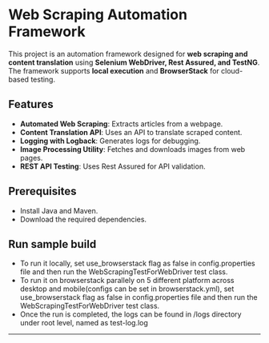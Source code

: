 # Web Scraping Automation Framework

This project is an automation framework designed for **web scraping and content translation** using **Selenium WebDriver, Rest Assured, and TestNG**. The framework supports **local execution** and **BrowserStack** for cloud-based testing.

## Features
- **Automated Web Scraping**: Extracts articles from a webpage.
- **Content Translation API**: Uses an API to translate scraped content.
- **Logging with Logback**: Generates logs for debugging.
- **Image Processing Utility**: Fetches and downloads images from web pages.
- **REST API Testing**: Uses Rest Assured for API validation.

## Prerequisites
- Install Java and Maven.
- Download the required dependencies.

## Run sample build
- To run it locally, set use_browserstack flag as false in config.properties file and then run the WebScrapingTestForWebDriver test class.
- To run it on browserstack parallely on 5 different platform across desktop and mobile(configs can be set in browserstack.yml), set use_browserstack flag as false in config.properties file and then run the WebScrapingTestForWebDriver test class.
- Once the run is completed, the logs can be found in /logs directory under root level, named as test-log.log
---